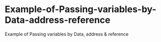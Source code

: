 # Example-of-Passing-variables-by-Data-address-reference
Example of Passing variables by Data, address &amp; reference
